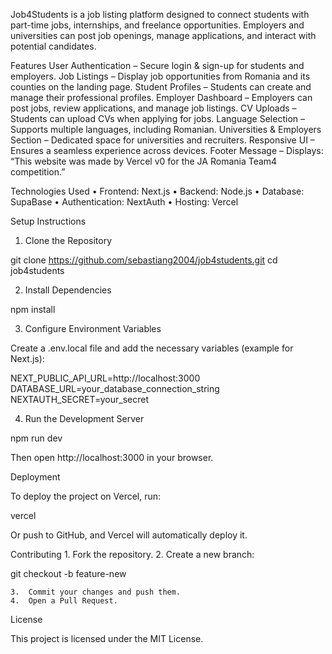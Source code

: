 Job4Students is a job listing platform designed to connect students with part-time jobs, internships, and freelance opportunities. Employers and universities can post job openings, manage applications, and interact with potential candidates.

Features
User Authentication – Secure login & sign-up for students and employers.
Job Listings – Display job opportunities from Romania and its counties on the landing page.
Student Profiles – Students can create and manage their professional profiles.
Employer Dashboard – Employers can post jobs, review applications, and manage job listings.
CV Uploads – Students can upload CVs when applying for jobs.
Language Selection – Supports multiple languages, including Romanian.
Universities & Employers Section – Dedicated space for universities and recruiters.
Responsive UI – Ensures a seamless experience across devices.
Footer Message – Displays: “This website was made by Vercel v0 for the JA Romania Team4 competition.”

Technologies Used
	•	Frontend: Next.js
	•	Backend: Node.js 
	•	Database: SupaBase
	•	Authentication: NextAuth
	•	Hosting: Vercel

Setup Instructions

1. Clone the Repository

git clone https://github.com/sebastiang2004/job4students.git
cd job4students

2. Install Dependencies

npm install

3. Configure Environment Variables

Create a .env.local file and add the necessary variables (example for Next.js):

NEXT_PUBLIC_API_URL=http://localhost:3000
DATABASE_URL=your_database_connection_string
NEXTAUTH_SECRET=your_secret

4. Run the Development Server

npm run dev

Then open http://localhost:3000 in your browser.

Deployment

To deploy the project on Vercel, run:

vercel

Or push to GitHub, and Vercel will automatically deploy it.

Contributing
	1.	Fork the repository.
	2.	Create a new branch:

git checkout -b feature-new


	3.	Commit your changes and push them.
	4.	Open a Pull Request.

License

This project is licensed under the MIT License.